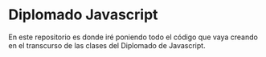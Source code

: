 # Diplomado Javascript
En este repositorio es donde iré poniendo todo el código que vaya creando en el transcurso de las clases del Diplomado de Javascript.
